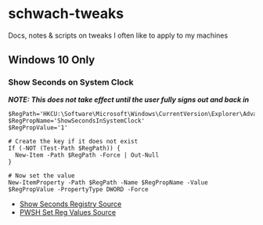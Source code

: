 # schwach-tweaks
Docs, notes &amp; scripts on tweaks I often like to apply to my machines

## Windows 10 Only

### Show Seconds on System Clock
***NOTE: This does not take effect until the user fully signs out and back in***
```pwsh
$RegPath='HKCU:\Software\Microsoft\Windows\CurrentVersion\Explorer\Advanced'
$RegPropName='ShowSecondsInSystemClock'
$RegPropValue='1'

# Create the key if it does not exist
If (-NOT (Test-Path $RegPath)) {
  New-Item -Path $RegPath -Force | Out-Null
}

# Now set the value
New-ItemProperty -Path $RegPath -Name $RegPropName -Value $RegPropValue -PropertyType DWORD -Force
```
- [Show Seconds Registry Source](https://www.howtogeek.com/325096/how-to-make-windows-10s-taskbar-clock-display-seconds/)
- [PWSH Set Reg Values Source](https://devblogs.microsoft.com/powershell-community/how-to-update-or-add-a-registry-key-value-with-powershell/)
